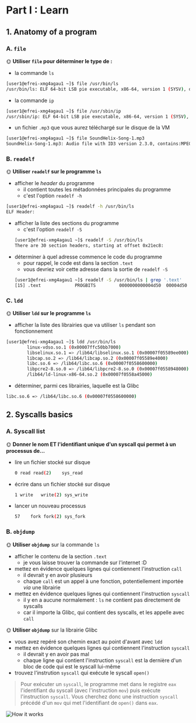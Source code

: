 # Part I : Learn

## 1. Anatomy of a program

### A. `file`

🌞 **Utiliser `file` pour déterminer le type de :**

- la commande `ls`
```bash
[user1@efrei-xmg4agau1 ~]$ file /usr/bin/ls
/usr/bin/ls: ELF 64-bit LSB pie executable, x86-64, version 1 (SYSV), dynamically linked, interpreter /lib64/ld-linux-x86-64.so.2, BuildID[sha1]=fe37adecca22a782c4fb274ae601f220cc1fbb4d, for GNU/Linux 3.2.0, stripped
```
- la commande `ip`
```bash
[user1@efrei-xmg4agau1 ~]$ file /usr/sbin/ip
/usr/sbin/ip: ELF 64-bit LSB pie executable, x86-64, version 1 (SYSV), dynamically linked, interpreter /lib64/ld-linux-x86-64.so.2, BuildID[sha1]=77a2f5899f0529f27d87bb29c6b84c535739e1c7, for GNU/Linux 3.2.0, stripped
```
- un fichier `.mp3` que vous aurez téléchargé sur le disque de la VM
```bash
[user1@efrei-xmg4agau1 ~]$ file SoundHelix-Song-1.mp3
SoundHelix-Song-1.mp3: Audio file with ID3 version 2.3.0, contains:MPEG ADTS, layer III, v1, 192 kbps, 44.1 kHz, Stereo
```

### B. `readelf`

🌞 **Utiliser `readelf` sur le programme `ls`**

- afficher le *header* du programme
  - il contient toutes les métadonnées principales du programme
  - c'est l'option `readelf -h`
```bash
[user1@efrei-xmg4agau1 ~]$ readelf -h /usr/bin/ls
ELF Header:
```
- afficher la liste des sections du programme
  - c'est l'option `readelf -S`
  ```bash
  [user1@efrei-xmg4agau1 ~]$ readelf -S /usr/bin/ls
  There are 30 section headers, starting at offset 0x21ec8:
  ```
- déterminer à quel adresse commence le code du programme
  - pour rappel, le code est dans la section `.text`
  - vous devriez voir cette adresse dans la sortie de `readelf -S`
  ```bash
  [user1@efrei-xmg4agau1 ~]$ readelf -S /usr/bin/ls | grep '.text'
  [15] .text             PROGBITS         0000000000004d50  00004d50
  ```

### C. `ldd`

🌞 **Utiliser `ldd` sur le programme `ls`**

- afficher la liste des librairies que va utiliser `ls` pendant son fonctionnement
```bash
[user1@efrei-xmg4agau1 ~]$ ldd /usr/bin/ls
        linux-vdso.so.1 (0x00007ffc50bb7000)
        libselinux.so.1 => /lib64/libselinux.so.1 (0x00007f05589ee000)
        libcap.so.2 => /lib64/libcap.so.2 (0x00007f05589e4000)
        libc.so.6 => /lib64/libc.so.6 (0x00007f0558600000)
        libpcre2-8.so.0 => /lib64/libpcre2-8.so.0 (0x00007f0558948000)
        /lib64/ld-linux-x86-64.so.2 (0x00007f0558a45000)
```
- déterminer, parmi ces librairies, laquelle est la Glibc
```bash
libc.so.6 => /lib64/libc.so.6 (0x00007f0558600000)
```
## 2. Syscalls basics

### A. Syscall list

🌞 **Donner le nom ET l'identifiant unique d'un syscall qui permet à un processus de...**

- lire un fichier stocké sur disque
  ```bash
  0	read read(2)	sys_read
  ```
- écrire dans un fichier stocké sur disque
  ```bash
  1	write	write(2) sys_write
  ```
- lancer un nouveau processus
  ```bash
  57	fork fork(2) sys_fork
  ```
  
### B. `objdump`

🌞 **Utiliser `objdump`** sur la commande `ls`

- afficher le contenu de la section `.text`
  - je vous laisse trouver la commande sur l'internet :D
- mettez en évidence quelques lignes qui contiennent l'instruction `call`
  - il devrait y en avoir plusieurs
  - chaque `call` est un appel à une fonction, potentiellement importée *via* une librairie
- mettez en évidence quelques lignes qui contiennent l'instruction `syscall`
  - il y en a aucune normalement : `ls` ne contient pas directement de syscalls
  - car il importe la Glibc, qui contient des syscalls, et les appelle avec `call`

🌞 **Utiliser `objdump`** sur la librairie Glibc

- vous avez repéré son chemin exact au point d'avant avec `ldd`
- mettez en évidence quelques lignes qui contiennent l'instruction `syscall`
  - il devrait y en avoir pas mal
  - chaque ligne qui contient l'instruction `syscall` est la dernière d'un bloc de code qui est le syscall lui-même
- trouvez l'instrution `syscall` qui exécute le syscall `open()`

> Pour exécuter un `syscall`, le programme met dans le registre `eax` l'identifiant du syscall (avec l'instruction `mov`) puis exécute l'instruction `syscall`. Vous cherchez donc une instruction `syscall` précédé d'un `mov` qui met l'identifiant de `open()` dans `eax`.

![How it works](./img/syscall_work.jpg)

